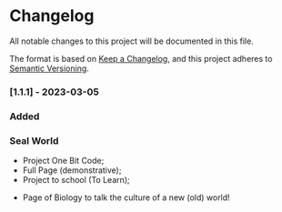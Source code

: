 # Changelog

All notable changes to this project will be documented in this file.

The format is based on [Keep a Changelog](https://keepachangelog.com/en/1.1.0/),
and this project adheres to [Semantic Versioning](https://semver.org/spec/v2.0.0.html).

### [1.1.1] - 2023-03-05

### Added

### Seal World

- Project One Bit Code;
- Full Page (demonstrative);
- Project to school (To Learn);

* Page of Biology to talk the culture of a new (old) world!
